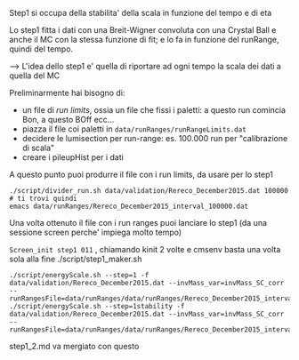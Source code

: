 Step1 si occupa della stabilita' della scala in funzione del tempo e di eta

Lo step1 fitta i dati con una Breit-Wigner convoluta con una Crystal Ball e anche il MC con la stessa funzione di fit;
e lo fa in funzione del runRange, quindi del tempo.

--> L'idea dello step1 e' quella di riportare ad ogni tempo la scala dei dati a quella del MC

Preliminarmente hai bisogno di:
* un file di *run limits*, ossia un file che fissi i paletti: a questo run comincia Bon, a questo BOff ecc...
* piazza il file coi paletti in `data/runRanges/runRangeLimits.dat`
* decidere le lumisection per run-range: es. 100.000 run per "calibrazione di scala"
* creare i pileupHist per i dati

A questo punto puoi produrre il file con i run limits, da usare per lo step1

```
./script/divider_run.sh data/validation/Rereco_December2015.dat 100000
# ti trovi quindi
emacs data/runRanges/Rereco_December2015_interval_100000.dat
```
Una volta ottenuto il file con i run ranges puoi lanciare lo step1 (da una sessione screen perche' impiega molto tempo)

`Screen_init step1 011`
, chiamando kinit 2 volte e cmsenv basta una volta sola alla fine
./script/step1_maker.sh


```
./script/energyScale.sh --step=1 -f data/validation/Rereco_December2015.dat --invMass_var=invMass_SC_corr --runRangesFile=data/runRanges/data/runRanges/Rereco_December2015_interval_100000.dat
./script/energyScale.sh --step=1stability -f data/validation/Rereco_December2015.dat --invMass_var=invMass_SC_corr --runRangesFile=data/runRanges/data/runRanges/Rereco_December2015_interval_100000.dat
```



step1_2.md va mergiato con questo

